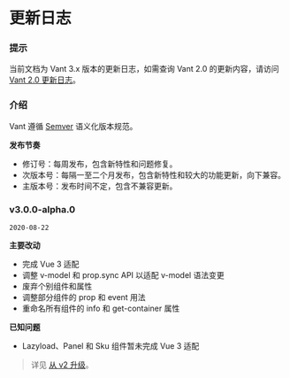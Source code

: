 # 更新日志

### 提示

当前文档为 Vant 3.x 版本的更新日志，如需查询 Vant 2.0 的更新内容，请访问 [Vant 2.0 更新日志](https://youzan.github.io/vant/#/zh-CN/changelog)。

### 介绍

Vant 遵循 [Semver](https://semver.org/lang/zh-CN/) 语义化版本规范。

**发布节奏**

- 修订号：每周发布，包含新特性和问题修复。
- 次版本号：每隔一至二个月发布，包含新特性和较大的功能更新，向下兼容。
- 主版本号：发布时间不定，包含不兼容更新。

### v3.0.0-alpha.0

`2020-08-22`

**主要改动**

- 完成 Vue 3 适配
- 调整 v-model 和 prop.sync API 以适配 v-model 语法变更
- 废弃个别组件和属性
- 调整部分组件的 prop 和 event 用法
- 重命名所有组件的 info 和 get-container 属性

**已知问题**

- Lazyload、Panel 和 Sku 组件暂未完成 Vue 3 适配

> 详见 [从 v2 升级](https://youzan.github.io/vant/next/#/zh-CN/migrate-from-v2)。
